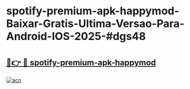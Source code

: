 # spotify-premium-apk-happymod-Baixar-Gratis-Ultima-Versao-Para-Android-IOS-2025-#dgs48

# <h2><a href="https://ainizakaria.my?title=spotify-premium-apk-happymod&ref=24M">🔗👉 🔴 spotify-premium-apk-happymod</a></h2>

[![acn](https://github.com/user-attachments/assets/0f9c940e-d8b0-45ae-aac7-cd30a18b3e1c)](https://ainizakaria.my?title=spotify-premium-apk-happymod&ref=24M)

